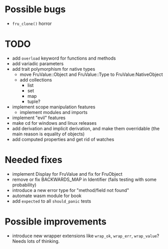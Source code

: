 # Possible bugs

- `fru_clone()` horror

# TODO

- add `overload` keyword for functions and methods
- add variadic parameters
- add trait polymorphism for native types
    - move FruValue::Object and FruValue::Type to FruValue:NativeObject
    - add collections
        - list
        - set
        - map
        - tuple?
- implement scope manipulation features
    - implement modules and imports
- implement "evil" features
- make cd for windows and linux releases
- add derivation and implicit derivation, and make them overridable (the main reason is equality of objects)
- add computed properties and get rid of watches

# Needed fixes

- implement Display for FruValue and fix for FruObject
- remove or fix BACKWARDS_MAP in Identifier (fails testing with some probability)
- introduce a new error type for "method/field not found"
- automate wasm module for book
- add `expected` to all `should_panic` tests

# Possible improvements

- introduce new wrapper extensions like `wrap_ok`, `wrap_err`, `wrap_value`? Needs lots of thinking.
